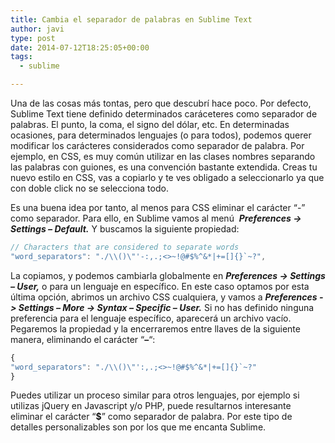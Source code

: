 ```yaml
---
title: Cambia el separador de palabras en Sublime Text
author: javi
type: post
date: 2014-07-12T18:25:05+00:00
tags:
  - sublime

---
```

Una de las cosas más tontas, pero que descubrí hace poco. Por defecto, Sublime Text tiene definido determinados caráceteres como separador de palabras. El punto, la coma, el signo del dólar, etc. En determinadas ocasiones, para determinados lenguajes (o para todos), podemos querer modificar los carácteres considerados como separador de palabra. Por ejemplo, en CSS, es muy común utilizar en las clases nombres separando las palabras con guiones, es una convención bastante extendida. Creas tu nuevo estilo en CSS, vas a copiarlo y te ves obligado a seleccionarlo ya que con doble click no se selecciona todo.

Es una buena idea por tanto, al menos para CSS eliminar el carácter &#8220;-&#8221; como separador. Para ello, en Sublime vamos al menú  _**Preferences -> Settings &#8211; Default.**_ Y buscamos la siguiente propiedad:

```js
// Characters that are considered to separate words
"word_separators": "./\\()\"'-:,.;<>~!@#$%^&*|+=[]{}`~?",
```

La copiamos, y podemos cambiarla globalmente en _**Preferences -> Settings &#8211; User,**_ o para un lenguaje en específico. En este caso optamos por esta última opción, abrimos un archivo CSS cualquiera, y vamos a **_Preferences -> Settings &#8211; More -> Syntax &#8211; Specific &#8211; User._** Si no has definido ninguna preferencia para el lenguaje específico, aparecerá un archivo vacío. Pegaremos la propiedad y la encerraremos entre llaves de la siguiente manera, eliminando el carácter &#8220;**&#8211;**&#8220;:

```js
{
"word_separators": "./\\()\"':,.;<>~!@#$%^&*|+=[]{}`~?"
}
```

Puedes utilizar un proceso similar para otros lenguajes, por ejemplo si utilizas jQuery en Javascript y/o PHP, puede resultarnos interesante eliminar el carácter &#8220;**$**&#8221; como separador de palabra. Por este tipo de detalles personalizables son por los que me encanta Sublime.
